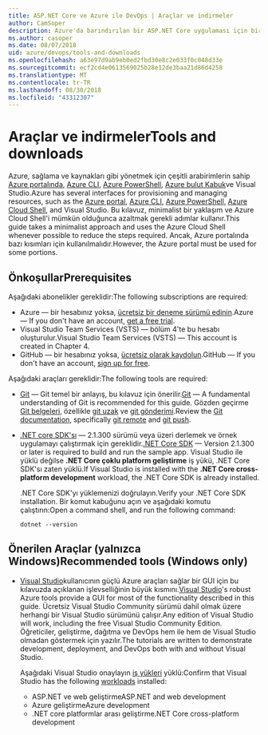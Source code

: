 ```yaml
---
title: ASP.NET Core ve Azure ile DevOps | Araçlar ve indirmeler
author: CamSoper
description: Azure'da barındırılan bir ASP.NET Core uygulaması için bir DevOps işlem hattı oluşturmaya uçtan uca yönergeler sağlar. bir kılavuz.
ms.author: casoper
ms.date: 08/07/2018
uid: azure/devops/tools-and-downloads
ms.openlocfilehash: a63e97d9ab9eb0ed2fbd30e8c2e033f0c048d33e
ms.sourcegitcommit: ecf2cd4e0613569025b28e12de3baa21d86d4258
ms.translationtype: MT
ms.contentlocale: tr-TR
ms.lasthandoff: 08/30/2018
ms.locfileid: "43312307"
---
```

# <a name="tools-and-downloads"></a><span data-ttu-id="d8ddd-103">Araçlar ve indirmeler</span><span class="sxs-lookup"><span data-stu-id="d8ddd-103">Tools and downloads</span></span>

<span data-ttu-id="d8ddd-104">Azure, sağlama ve kaynakları gibi yönetmek için çeşitli arabirimlerin sahip [Azure portalında](https://portal.azure.com), [Azure CLI](https://docs.microsoft.com/cli/azure/), [Azure PowerShell](https://docs.microsoft.com/powershell/azure/overview), [Azure bulut Kabuk](https://shell.azure.com/bash)ve Visual Studio.</span><span class="sxs-lookup"><span data-stu-id="d8ddd-104">Azure has several interfaces for provisioning and managing resources, such as the [Azure portal](https://portal.azure.com), [Azure CLI](https://docs.microsoft.com/cli/azure/), [Azure PowerShell](https://docs.microsoft.com/powershell/azure/overview), [Azure Cloud Shell](https://shell.azure.com/bash), and Visual Studio.</span></span> <span data-ttu-id="d8ddd-105">Bu kılavuz, minimalist bir yaklaşım ve Azure Cloud Shell'i mümkün olduğunca azaltmak gerekli adımlar kullanır.</span><span class="sxs-lookup"><span data-stu-id="d8ddd-105">This guide takes a minimalist approach and uses the Azure Cloud Shell whenever possible to reduce the steps required.</span></span> <span data-ttu-id="d8ddd-106">Ancak, Azure portalında bazı kısımları için kullanılmalıdır.</span><span class="sxs-lookup"><span data-stu-id="d8ddd-106">However, the Azure portal must be used for some portions.</span></span>

## <a name="prerequisites"></a><span data-ttu-id="d8ddd-107">Önkoşullar</span><span class="sxs-lookup"><span data-stu-id="d8ddd-107">Prerequisites</span></span>

<span data-ttu-id="d8ddd-108">Aşağıdaki abonelikler gereklidir:</span><span class="sxs-lookup"><span data-stu-id="d8ddd-108">The following subscriptions are required:</span></span>

* <span data-ttu-id="d8ddd-109">Azure &mdash; bir hesabınız yoksa, [ücretsiz bir deneme sürümü edinin](https://azure.microsoft.com/free/).</span><span class="sxs-lookup"><span data-stu-id="d8ddd-109">Azure &mdash; If you don't have an account, [get a free trial](https://azure.microsoft.com/free/).</span></span>
* <span data-ttu-id="d8ddd-110">Visual Studio Team Services (VSTS) &mdash; bölüm 4'te bu hesabı oluşturulur.</span><span class="sxs-lookup"><span data-stu-id="d8ddd-110">Visual Studio Team Services (VSTS) &mdash; This account is created in Chapter 4.</span></span>
* <span data-ttu-id="d8ddd-111">GitHub &mdash; bir hesabınız yoksa, [ücretsiz olarak kaydolun](https://github.com/join).</span><span class="sxs-lookup"><span data-stu-id="d8ddd-111">GitHub &mdash; If you don't have an account, [sign up for free](https://github.com/join).</span></span>

<span data-ttu-id="d8ddd-112">Aşağıdaki araçları gereklidir:</span><span class="sxs-lookup"><span data-stu-id="d8ddd-112">The following tools are required:</span></span>

* <span data-ttu-id="d8ddd-113">[Git](https://git-scm.com/downloads) &mdash; Git temel bir anlayış, bu kılavuz için önerilir.</span><span class="sxs-lookup"><span data-stu-id="d8ddd-113">[Git](https://git-scm.com/downloads) &mdash; A fundamental understanding of Git is recommended for this guide.</span></span> <span data-ttu-id="d8ddd-114">Gözden geçirme [Git belgeleri](https://git-scm.com/doc), özellikle [git uzak](https://git-scm.com/docs/git-remote) ve [git gönderimi](https://git-scm.com/docs/git-push).</span><span class="sxs-lookup"><span data-stu-id="d8ddd-114">Review the [Git documentation](https://git-scm.com/doc), specifically [git remote](https://git-scm.com/docs/git-remote) and [git push](https://git-scm.com/docs/git-push).</span></span>
* <span data-ttu-id="d8ddd-115">[.NET core SDK'sı](https://www.microsoft.com/net/download/) &mdash; 2.1.300 sürümü veya üzeri derlemek ve örnek uygulamayı çalıştırmak için gereklidir.</span><span class="sxs-lookup"><span data-stu-id="d8ddd-115">[.NET Core SDK](https://www.microsoft.com/net/download/) &mdash; Version 2.1.300 or later is required to build and run the sample app.</span></span> <span data-ttu-id="d8ddd-116">Visual Studio ile yüklü değilse **.NET Core çoklu platform geliştirme** iş yükü, .NET Core SDK'sı zaten yüklü.</span><span class="sxs-lookup"><span data-stu-id="d8ddd-116">If Visual Studio is installed with the **.NET Core cross-platform development** workload, the .NET Core SDK is already installed.</span></span>

    <span data-ttu-id="d8ddd-117">.NET Core SDK'yı yüklemenizi doğrulayın.</span><span class="sxs-lookup"><span data-stu-id="d8ddd-117">Verify your .NET Core SDK installation.</span></span> <span data-ttu-id="d8ddd-118">Bir komut kabuğunu açın ve aşağıdaki komutu çalıştırın:</span><span class="sxs-lookup"><span data-stu-id="d8ddd-118">Open a command shell, and run the following command:</span></span>

    ```console
    dotnet --version
    ```

## <a name="recommended-tools-windows-only"></a><span data-ttu-id="d8ddd-119">Önerilen Araçlar (yalnızca Windows)</span><span class="sxs-lookup"><span data-stu-id="d8ddd-119">Recommended tools (Windows only)</span></span>

* <span data-ttu-id="d8ddd-120">[Visual Studio](https://www.visualstudio.com/)kullanıcının güçlü Azure araçları sağlar bir GUI için bu kılavuzda açıklanan işlevselliğinin büyük kısmını.</span><span class="sxs-lookup"><span data-stu-id="d8ddd-120">[Visual Studio](https://www.visualstudio.com/)'s robust Azure tools provide a GUI for most of the functionality described in this guide.</span></span> <span data-ttu-id="d8ddd-121">Ücretsiz Visual Studio Community sürümü dahil olmak üzere herhangi bir Visual Studio sürümünü çalışır.</span><span class="sxs-lookup"><span data-stu-id="d8ddd-121">Any edition of Visual Studio will work, including the free Visual Studio Community Edition.</span></span> <span data-ttu-id="d8ddd-122">Öğreticiler, geliştirme, dağıtma ve DevOps hem ile hem de Visual Studio olmadan göstermek için yazılır.</span><span class="sxs-lookup"><span data-stu-id="d8ddd-122">The tutorials are written to demonstrate development, deployment, and DevOps both with and without Visual Studio.</span></span>

  <span data-ttu-id="d8ddd-123">Aşağıdaki Visual Studio onaylayın [iş yükleri](https://docs.microsoft.com/visualstudio/install/modify-visual-studio) yüklü:</span><span class="sxs-lookup"><span data-stu-id="d8ddd-123">Confirm that Visual Studio has the following [workloads](https://docs.microsoft.com/visualstudio/install/modify-visual-studio) installed:</span></span>

  * <span data-ttu-id="d8ddd-124">ASP.NET ve web geliştirme</span><span class="sxs-lookup"><span data-stu-id="d8ddd-124">ASP.NET and web development</span></span>
  * <span data-ttu-id="d8ddd-125">Azure geliştirme</span><span class="sxs-lookup"><span data-stu-id="d8ddd-125">Azure development</span></span>
  * <span data-ttu-id="d8ddd-126">.NET core platformlar arası geliştirme</span><span class="sxs-lookup"><span data-stu-id="d8ddd-126">.NET Core cross-platform development</span></span>
